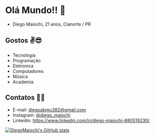 # Olá Mundo!! 👋

- Diego Maiochi, 21 anos, Cianorte / PR

## Gostos ✌️😎
- Tecnologia
- Programação
- Eletronica
- Computadores 
- Música
- Academia

## Contatos 🙋‍♂️
- E-mail: diegoabreu382@gmail.com
- Instagram: [@diego_maiochi](https://www.instagram.com/diego_maiochi/)
- Linkedin: https://www.linkedin.com/in/diego-maiochi-880519230/

[![DiegoMaiochi's GitHub stats](https://github-readme-stats.vercel.app/api?username=DiegoMaiochi&show_icons=true&theme=dark&count_private=true)](https://github.com/anuraghazra/github-readme-stats)
